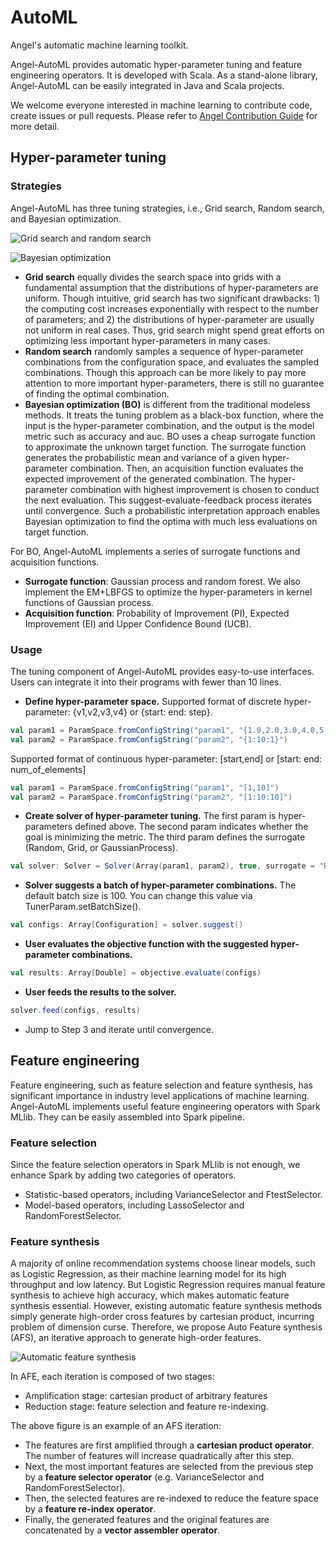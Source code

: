 # AutoML

Angel's automatic machine learning toolkit.

Angel-AutoML provides automatic hyper-parameter tuning and feature engineering operators.
It is developed with Scala. 
As a stand-alone library, Angel-AutoML can be easily integrated in Java and Scala projects.

We welcome everyone interested in machine learning to contribute code, create issues or pull requests. Please refer to  [Angel Contribution Guide](https://github.com/Tencent/angel/blob/master/CONTRIBUTING.md) for more detail.

## Hyper-parameter tuning

### Strategies
Angel-AutoML has three tuning strategies, i.e., Grid search, Random search, and Bayesian optimization.

![Grid search and random search](docs/img/grid_vs_random.png)

![Bayesian optimization](docs/img/bo.png)

- **Grid search** equally divides the search space into grids with a fundamental assumption that the distributions of hyper-parameters are uniform. 
Though intuitive, grid search has two significant drawbacks: 1) the computing cost increases exponentially with respect to the number of parameters; 
and 2) the distributions of hyper-parameter are usually not uniform in real cases. 
Thus, grid search might spend great efforts on optimizing less important hyper-parameters in many cases.
- **Random search** randomly samples a sequence of hyper-parameter combinations from the configuration space, 
and evaluates the sampled combinations. 
Though this approach can be more likely to pay more attention to more important hyper-parameters, 
there is still no guarantee of finding the optimal combination.
- **Bayesian optimization (BO)** is different from the traditional modeless methods.
It treats the tuning problem as a black-box function, where the input is the hyper-parameter combination, 
and the output is the model metric such as accuracy and auc.
BO uses a cheap surrogate function to approximate the unknown target function. 
The surrogate function generates the probabilistic mean and variance of a given hyper-parameter combination. 
Then, an acquisition function evaluates the expected improvement of the generated combination.
The hyper-parameter combination with highest improvement is chosen to conduct the next evaluation.
This suggest-evaluate-feedback process iterates until convergence.
Such a probabilistic interpretation approach enables Bayesian optimization to find the optima with much less evaluations on target function. 

For BO, Angel-AutoML implements a series of surrogate functions and acquisition functions.
-	**Surrogate function**: Gaussian process and random forest. 
We also implement the EM+LBFGS to optimize the hyper-parameters in kernel functions of Gaussian process.  
-	**Acquisition function**: Probability of Improvement (PI), Expected Improvement (EI) and Upper Confidence Bound (UCB).

### Usage

The tuning component of Angel-AutoML provides easy-to-use interfaces.
Users can integrate it into their programs with fewer than 10 lines.

- **Define hyper-parameter space.**
Supported format of discrete hyper-parameter: {v1,v2,v3,v4} or {start: end: step}.
```scala
val param1 = ParamSpace.fromConfigString("param1", "{1.0,2.0,3.0,4.0,5.0}")
val param2 = ParamSpace.fromConfigString("param2", "{1:10:1}")
```
Supported format of continuous hyper-parameter: [start,end] or [start: end: num_of_elements]
```scala
val param1 = ParamSpace.fromConfigString("param1", "[1,10]")
val param2 = ParamSpace.fromConfigString("param2", "[1:10:10]")
```
- **Create solver of hyper-parameter tuning.**
The first param is hyper-parameters defined above.
The second param indicates whether the goal is minimizing the metric.
The third param defines the surrogate (Random, Grid, or GaussianProcess).
```scala
val solver: Solver = Solver(Array(param1, param2), true, surrogate = "Random")
```
- **Solver suggests a batch of hyper-parameter combinations.**
The default batch size is 100. You can change this value via TunerParam.setBatchSize().
```scala
val configs: Array[Configuration] = solver.suggest()
```
- **User evaluates the objective function with the suggested hyper-parameter combinations.**
```scala
val results: Array[Double] = objective.evaluate(configs)
```
- **User feeds the results to the solver.**
```scala
solver.feed(configs, results)
```
- Jump to Step 3 and iterate until convergence.

## Feature engineering

Feature engineering, such as feature selection and feature synthesis, has significant importance in industry level applications of machine learning.
Angel-AutoML implements useful feature engineering operators with Spark MLlib.
They can be easily assembled into Spark pipeline.

### Feature selection

Since the feature selection operators in Spark MLlib is not enough,
we enhance Spark by adding two categories of operators.
- Statistic-based operators, including VarianceSelector and FtestSelector.
- Model-based operators, including LassoSelector and RandomForestSelector.

### Feature synthesis

A majority of online recommendation systems choose linear models, such as Logistic Regression, 
as their machine learning model for its high throughput and low latency.
But Logistic Regression requires manual feature synthesis to achieve high accuracy,
which makes automatic feature synthesis essential. 
However, existing automatic feature synthesis methods simply generate high-order cross features by cartesian product, 
incurring problem of dimension curse.
Therefore, we propose Auto Feature synthesis (AFS), an iterative approach to generate high-order features.

![Automatic feature synthesis](docs/img/feature_synthesis.png)

In AFE, each iteration is composed of two stages:
- Amplification stage: cartesian product of arbitrary features
- Reduction stage: feature selection and feature re-indexing.

The above figure is an example of an AFS iteration:
-	The features are first amplified through a **cartesian product operator**. 
The number of features will increase quadratically after this step.
-	Next, the most important features are selected from the previous step by a **feature selector operator** (e.g. VarianceSelector and RandomForestSelector).
-	Then, the selected features are re-indexed to reduce the feature space by a **feature re-index operator**.
-	Finally, the generated features and the original features are concatenated by a **vector assembler operator**.
